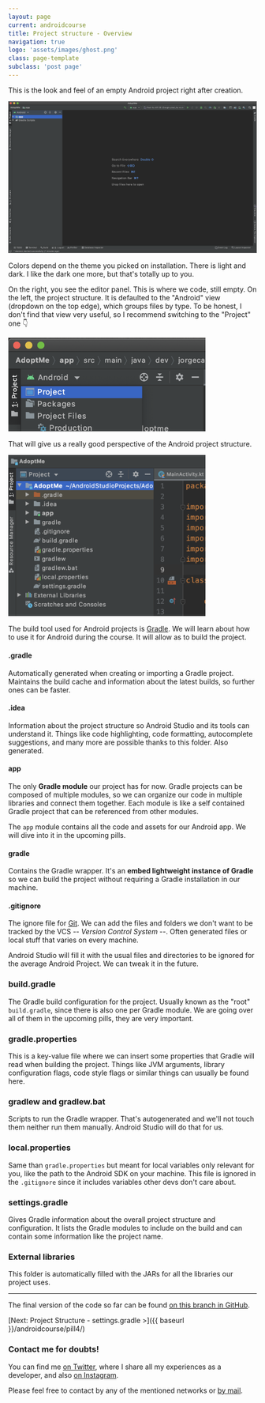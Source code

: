 ```yaml
---
layout: page
current: androidcourse
title: Project structure - Overview
navigation: true
logo: 'assets/images/ghost.png'
class: page-template
subclass: 'post page'
---
```


This is the look and feel of an empty Android project right after creation.

<img src="../../assets/images/project structure 1.png" alt="Android Studio" style="width:800px;">

Colors depend on the theme you picked on installation. There is light and dark. I like the dark one more, but that's totally up to you.

On the right, you see the editor panel. This is where we code, still empty. On the left, the project structure. It is defaulted to the "Android" view (dropdown on the top edge), which groups files by type. To be honest, I don't find that view very useful, so I recommend switching to the "Project" one 👇

<img src="../../assets/images/project structure 2.png" alt="Android Studio" style="width:400px;">

That will give us a really good perspective of the Android project structure.

<img src="../../assets/images/project structure 3.png" alt="Android Studio" style="width:400px;">

The build tool used for Android projects is [Gradle](https://gradle.org/). We will learn about how to use it for Android during the course. It will allow as to build the project.

#### .gradle

Automatically generated when creating or importing a Gradle project. Maintains the build cache and information about the latest builds, so further ones can be faster.

#### .idea

Information about the project structure so Android Studio and its tools can understand it. Things like code highlighting, code formatting, autocomplete suggestions, and many more are possible thanks to this folder. Also generated.

#### app

The only **Gradle module** our project has for now. Gradle projects can be composed of multiple modules, so we can organize our code in multiple libraries and connect them together. Each module is like a self contained Gradle project that can be referenced from other modules.

The `app` module contains all the code and assets for our Android app. We will dive into it in the upcoming pills.

#### gradle

Contains the Gradle wrapper. It's an **embed lightweight instance of Gradle** so we can build the project without requiring a Gradle installation in our machine.

#### .gitignore

The ignore file for [Git](https://git-scm.com/). We can add the files and folders we don't want to be tracked by the VCS -- *Version Control System* --. Often generated files or local stuff that varies on every machine.

Android Studio will fill it with the usual files and directories to be ignored for the average Android Project. We can tweak it in the future.

### build.gradle

The Gradle build configuration for the project. Usually known as the "root" `build.gradle`, since there is also one per Gradle module. We are going over all of them in the upcoming pills, they are very important.

### gradle.properties

This is a key-value file where we can insert some properties that Gradle will read when building the project. Things like JVM arguments, library configuration flags, code style flags or similar things can usually be found here.

### gradlew and gradlew.bat

Scripts to run the Gradle wrapper. That's autogenerated and we'll not touch them neither run them manually. Android Studio will do that for us.

### local.properties

Same than `gradle.properties` but meant for local variables only relevant for you, like the path to the Android SDK on your machine. This file is ignored in the `.gitignore` since it includes variables other devs don't care about.

### settings.gradle

Gives Gradle information about the overall project structure and configuration. It lists the Gradle modules to include on the build and can contain some information like the project name.

### External libraries

This folder is automatically filled with the JARs for all the libraries our project uses.

---

The final version of the code so far can be found [on this branch in GitHub](https://github.com/JorgeCastilloPrz/ultimateandroidcourse/tree/pill3).

[Next: Project Structure - settings.gradle >]({{ baseurl }}/androidcourse/pill4/)

### Contact me for doubts!

You can find me [on Twitter](https://www.twitter.com/JorgeCastilloPR), where I share all my experiences as a developer, and also [on Instagram](https://www.instagram.com/jorgecastillopr).


Please feel free to contact by any of the mentioned networks or [by mail](mailto:jorge.castillo.prz@gmail.com).
